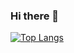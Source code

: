 ### Hi there 👋

[![Top Langs](https://github-readme-stats.vercel.app/api/top-langs/?username=akitaonrails&layout=compact&theme=dark&&show_icons=true&hide_border=true&card_width=1000px&text_bold=true)](https://github.com/anuraghazra/github-readme-stats)
